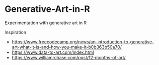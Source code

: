 # Generative-Art-in-R
Experimentation with generative art in R

Inspiration
- https://www.freecodecamp.org/news/an-introduction-to-generative-art-what-it-is-and-how-you-make-it-b0b363b50a70/
- https://www.data-to-art.com/index.html
- https://www.williamrchase.com/post/12-months-of-art/

